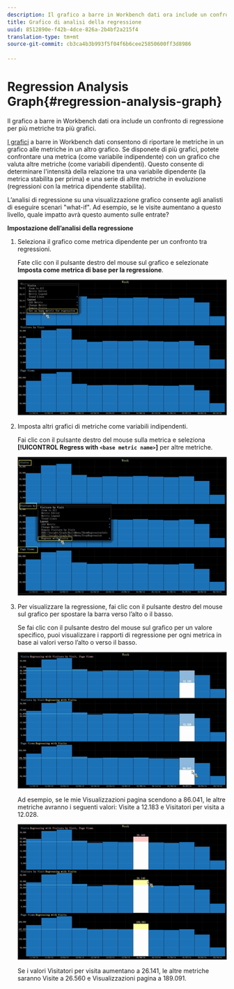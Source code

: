 ```yaml
---
description: Il grafico a barre in Workbench dati ora include un confronto di regressione per più metriche tra più grafici.
title: Grafico di analisi della regressione
uuid: 8512890e-f42b-4dce-826a-2b4bf2a215f4
translation-type: tm+mt
source-git-commit: cb3ca4b3b993f5f04f6b6cee25850600ff3d8986

---
```



# Regression Analysis Graph{#regression-analysis-graph}

Il grafico a barre in Workbench dati ora include un confronto di regressione per più metriche tra più grafici.

[I grafici](https://docs.adobe.com/content/help/en/data-workbench/using/client/analysis-visualizations/graphs/c-graphs.html) a barre in Workbench dati consentono di riportare le metriche in un grafico alle metriche in un altro grafico. Se disponete di più grafici, potete confrontare una metrica (come variabile indipendente) con un grafico che valuta altre metriche (come variabili dipendenti). Questo consente di determinare l&#39;intensità della relazione tra una variabile dipendente (la metrica stabilita per prima) e una serie di altre metriche in evoluzione (regressioni con la metrica dipendente stabilita).

L’analisi di regressione su una visualizzazione grafico consente agli analisti di eseguire scenari &quot;what-if&quot;. Ad esempio, se le visite aumentano a questo livello, quale impatto avrà questo aumento sulle entrate?

**Impostazione dell’analisi della regressione**

1. Seleziona il grafico come metrica dipendente per un confronto tra regressioni.

   Fate clic con il pulsante destro del mouse sul grafico e selezionate **Imposta come metrica di base per la regressione**.

   ![](assets/c_graph_regression_1.png)

1. Imposta altri grafici di metriche come variabili indipendenti.

   Fai clic con il pulsante destro del mouse sulla metrica e seleziona **[!UICONTROL Regress with `<base metric name>`]** per altre metriche.

   ![](assets/c_graph_regression.png)

1. Per visualizzare la regressione, fai clic con il pulsante destro del mouse sul grafico per spostare la barra verso l’alto o il basso.

   Se fai clic con il pulsante destro del mouse sul grafico per un valore specifico, puoi visualizzare i rapporti di regressione per ogni metrica in base ai valori verso l’alto o verso il basso.

   ![](assets/c_graph_regression_2.png)

   Ad esempio, se le mie Visualizzazioni pagina scendono a 86.041, le altre metriche avranno i seguenti valori: Visite a 12.183 e Visitatori per visita a 12.028.

   ![](assets/c_graph_regression_3.png)

   Se i valori Visitatori per visita aumentano a 26.141, le altre metriche saranno Visite a 26.560 e Visualizzazioni pagina a 189.091.

